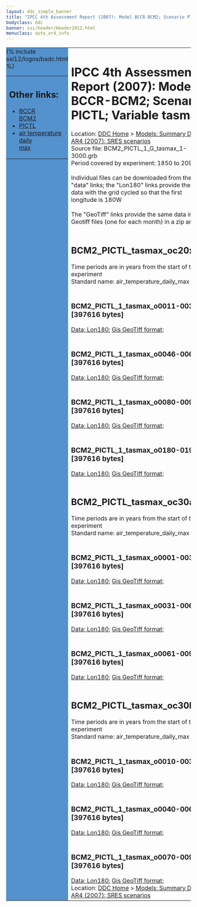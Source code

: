 ```yaml
---
layout: ddc_simple_banner
title: "IPCC 4th Assessment Report (2007): Model BCCR-BCM2; Scenario PICTL; Variable tasmax"
bodyclass: ddc
banner: ssi/header/Header2012.html
menuclass: auto_ar4_info
---
```



<table width="100%" border="0" cellspacing="0" cellpadding="0" style="border-collapse: collapse;">
<tr style="margin:0;padding:0;border:0;">
<td style="margin:0;padding:0;border:0;height:1pt;width:150pt;background:#5492CD;" valign="top" >

<div id="lh-col2" class="auto_ar4_info">
<table class="menumain" bgcolor="#5492CD" cellspacing="0" width="100%" border="0">
<tr><td>
<h2> Other links:</h2>
<ul>
<li><a href="/auto/ar4/model-BCCR-BCM2.html">BCCR<br/>BCM2</a></li>
<li><a href="/auto/ar4/scenario-PICTL.html">PICTL</a></li>
<li><a href="/auto/ar4/var-air_temperature_daily_max.html">air temperature daily<br/> max</a></li>
</ul>
</td></tr>
{% include ssi12/logos/badc.html %}
</table>
</div>
</td>
<td><h1>IPCC 4th Assessment Report (2007): Model BCCR-BCM2; Scenario PICTL; Variable tasmax</h1>

<!-- Breadcrumb1 -->
<div id="breadcrumb1" align="left">
Location: <a href="/index.html">DDC Home</a> > <a href="/sim/gcm_clim/">Models: Summary Data</a>
> <a href="/sim/gcm_clim/SRES_AR4/index.html">AR4 (2007): SRES scenarios</a>
</div>
<!-- End of Breadcrumb1 -->Source file: BCM2_PICTL_1_G_tasmax_1-3000.grb
<br/>
Period covered by experiment: 1850 to 2099<br/>
<br/>Individual files can be downloaded from the "data" links; the "Lon180" links provide the same data
         with the grid cycled so that the first longitude is 180W<br/>
<br/>The "GeoTiff" links provide the same data in 12 Geotiff files (one for each month)
          in a zip archive<br/>
<br/><h2>BCM2_PICTL_tasmax_oc20x.tar</h2>
Time periods are in years from the start of the experiment<br/>
Standard name: air_temperature_daily_max<br>
<br/><h3>BCM2_PICTL_1_tasmax_o0011-0030.nc [397616 bytes]</h3>
<a href="/cgi-bin/downl/ar4_nc/tasmax/BCM2_PICTL_1_tasmax_o0011-0030.nc">Data; </a><a href="/cgi-bin/downl/ar4_nc/tasmax/BCM2_PICTL_1_tasmax_o0011-0030.cyto180.nc"> Lon180</a>; <a href="/cgi-bin/downl/ar4_tif/tasmax/BCM2_PICTL_1_tasmax_o0011-0030.zip">Gis GeoTiff format; </a><br/>
<br/><h3>BCM2_PICTL_1_tasmax_o0046-0065.nc [397616 bytes]</h3>
<a href="/cgi-bin/downl/ar4_nc/tasmax/BCM2_PICTL_1_tasmax_o0046-0065.nc">Data; </a><a href="/cgi-bin/downl/ar4_nc/tasmax/BCM2_PICTL_1_tasmax_o0046-0065.cyto180.nc"> Lon180</a>; <a href="/cgi-bin/downl/ar4_tif/tasmax/BCM2_PICTL_1_tasmax_o0046-0065.zip">Gis GeoTiff format; </a><br/>
<br/><h3>BCM2_PICTL_1_tasmax_o0080-0099.nc [397616 bytes]</h3>
<a href="/cgi-bin/downl/ar4_nc/tasmax/BCM2_PICTL_1_tasmax_o0080-0099.nc">Data; </a><a href="/cgi-bin/downl/ar4_nc/tasmax/BCM2_PICTL_1_tasmax_o0080-0099.cyto180.nc"> Lon180</a>; <a href="/cgi-bin/downl/ar4_tif/tasmax/BCM2_PICTL_1_tasmax_o0080-0099.zip">Gis GeoTiff format; </a><br/>
<br/><h3>BCM2_PICTL_1_tasmax_o0180-0199.nc [397616 bytes]</h3>
<a href="/cgi-bin/downl/ar4_nc/tasmax/BCM2_PICTL_1_tasmax_o0180-0199.nc">Data; </a><a href="/cgi-bin/downl/ar4_nc/tasmax/BCM2_PICTL_1_tasmax_o0180-0199.cyto180.nc"> Lon180</a>; <a href="/cgi-bin/downl/ar4_tif/tasmax/BCM2_PICTL_1_tasmax_o0180-0199.zip">Gis GeoTiff format; </a><br/>
<br/><h2>BCM2_PICTL_tasmax_oc30a.tar</h2>
Time periods are in years from the start of the experiment<br/>
Standard name: air_temperature_daily_max<br>
<br/><h3>BCM2_PICTL_1_tasmax_o0001-0030.nc [397616 bytes]</h3>
<a href="/cgi-bin/downl/ar4_nc/tasmax/BCM2_PICTL_1_tasmax_o0001-0030.nc">Data; </a><a href="/cgi-bin/downl/ar4_nc/tasmax/BCM2_PICTL_1_tasmax_o0001-0030.cyto180.nc"> Lon180</a>; <a href="/cgi-bin/downl/ar4_tif/tasmax/BCM2_PICTL_1_tasmax_o0001-0030.zip">Gis GeoTiff format; </a><br/>
<br/><h3>BCM2_PICTL_1_tasmax_o0031-0060.nc [397616 bytes]</h3>
<a href="/cgi-bin/downl/ar4_nc/tasmax/BCM2_PICTL_1_tasmax_o0031-0060.nc">Data; </a><a href="/cgi-bin/downl/ar4_nc/tasmax/BCM2_PICTL_1_tasmax_o0031-0060.cyto180.nc"> Lon180</a>; <a href="/cgi-bin/downl/ar4_tif/tasmax/BCM2_PICTL_1_tasmax_o0031-0060.zip">Gis GeoTiff format; </a><br/>
<br/><h3>BCM2_PICTL_1_tasmax_o0061-0090.nc [397616 bytes]</h3>
<a href="/cgi-bin/downl/ar4_nc/tasmax/BCM2_PICTL_1_tasmax_o0061-0090.nc">Data; </a><a href="/cgi-bin/downl/ar4_nc/tasmax/BCM2_PICTL_1_tasmax_o0061-0090.cyto180.nc"> Lon180</a>; <a href="/cgi-bin/downl/ar4_tif/tasmax/BCM2_PICTL_1_tasmax_o0061-0090.zip">Gis GeoTiff format; </a><br/>
<br/><h2>BCM2_PICTL_tasmax_oc30b.tar</h2>
Time periods are in years from the start of the experiment<br/>
Standard name: air_temperature_daily_max<br>
<br/><h3>BCM2_PICTL_1_tasmax_o0010-0039.nc [397616 bytes]</h3>
<a href="/cgi-bin/downl/ar4_nc/tasmax/BCM2_PICTL_1_tasmax_o0010-0039.nc">Data; </a><a href="/cgi-bin/downl/ar4_nc/tasmax/BCM2_PICTL_1_tasmax_o0010-0039.cyto180.nc"> Lon180</a>; <a href="/cgi-bin/downl/ar4_tif/tasmax/BCM2_PICTL_1_tasmax_o0010-0039.zip">Gis GeoTiff format; </a><br/>
<br/><h3>BCM2_PICTL_1_tasmax_o0040-0069.nc [397616 bytes]</h3>
<a href="/cgi-bin/downl/ar4_nc/tasmax/BCM2_PICTL_1_tasmax_o0040-0069.nc">Data; </a><a href="/cgi-bin/downl/ar4_nc/tasmax/BCM2_PICTL_1_tasmax_o0040-0069.cyto180.nc"> Lon180</a>; <a href="/cgi-bin/downl/ar4_tif/tasmax/BCM2_PICTL_1_tasmax_o0040-0069.zip">Gis GeoTiff format; </a><br/>
<br/><h3>BCM2_PICTL_1_tasmax_o0070-0099.nc [397616 bytes]</h3>
<a href="/cgi-bin/downl/ar4_nc/tasmax/BCM2_PICTL_1_tasmax_o0070-0099.nc">Data; </a><a href="/cgi-bin/downl/ar4_nc/tasmax/BCM2_PICTL_1_tasmax_o0070-0099.cyto180.nc"> Lon180</a>; <a href="/cgi-bin/downl/ar4_tif/tasmax/BCM2_PICTL_1_tasmax_o0070-0099.zip">Gis GeoTiff format; </a><br/>
<!-- Breadcrumb2 -->
<div id="breadcrumb2" align="left">
Location: <a href="/index.html">DDC Home</a> > <a href="/sim/gcm_clim/">Models: Summary Data</a>
> <a href="/sim/gcm_clim/SRES_AR4/index.html">AR4 (2007): SRES scenarios</a>
</div>
<!-- End of Breadcrumb2 --></td></tr></table>
